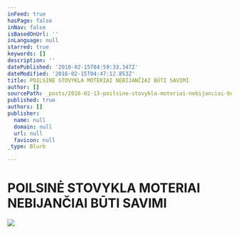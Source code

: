 ```yaml
---
inFeed: true
hasPage: false
inNav: false
isBasedOnUrl: ''
inLanguage: null
starred: true
keywords: []
description: ''
datePublished: '2016-02-15T04:59:33.347Z'
dateModified: '2016-02-15T04:47:12.853Z'
title: POILSINĖ STOVYKLA MOTERIAI NEBIJANČIAI BŪTI SAVIMI
author: []
sourcePath: _posts/2016-02-13-poilsine-stovykla-moteriai-nebijanciai-buti-savimi.md
published: true
authors: []
publisher:
  name: null
  domain: null
  url: null
  favicon: null
_type: Blurb

---
```

# POILSINĖ STOVYKLA MOTERIAI NEBIJANČIAI BŪTI SAVIMI
![](https://s3-us-west-2.amazonaws.com/the-grid-img/p/be3aa298f0b6670f4a835a96eb0c96e78c136c67.jpg)